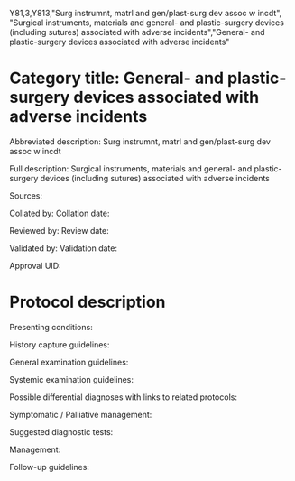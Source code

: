 Y81,3,Y813,"Surg instrumnt, matrl and gen/plast-surg dev assoc w incdt", "Surgical instruments, materials and general- and plastic-surgery devices (including sutures) associated with adverse incidents","General- and plastic-surgery devices associated with adverse incidents"
# Category title: General- and plastic-surgery devices associated with adverse incidents

Abbreviated description: Surg instrumnt, matrl and gen/plast-surg dev assoc w incdt

Full description: Surgical instruments, materials and general- and plastic-surgery devices (including sutures) associated with adverse incidents

Sources:

Collated by:
Collation date:

Reviewed by:
Review date:

Validated by:
Validation date:

Approval UID:

# Protocol description

Presenting conditions:

History capture guidelines:

General examination guidelines:

Systemic examination guidelines:

Possible differential diagnoses with links to related protocols:

Symptomatic / Palliative management:

Suggested diagnostic tests:

Management:

Follow-up guidelines:
